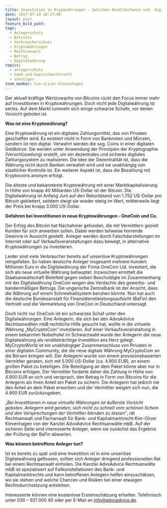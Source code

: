 ```yaml
---
title: Investition in Krypowährungen - Zwischen Renditechance und  digitalem Milliardengrab. Wohin geht die Reise?
date: 2017-07-14 18:17:00
layout: post
feature_bild_path:
tags:
  - Anlegerschutz
  - Bitcoins
  - Verbraucherschutz
  - Kryptowährungen
  - Rechtsanwalt
  - Betrug
  - Digitalwährung
topics:
  - anlegerschutz
  - bank-und-kapitalmarktrecht
  - sonstiges
team_member: kim-oliver-klevenhagen
---
```



Der aktuell kräftige Wertzuwachs von Bitcoins rückt den Focus immer mehr auf Investitionen in Kryptowährungen. Doch nicht jede Digitalwährung ist seriös. Auf dem Markt tummeln sich einige schwarze Schafe, vor denen Vorsicht geboten ist.

**Was ist eine Kryptowährung?**

Eine Kryptowährung ist ein digitales Zahlungsmittel, das von Privaten geschaffen wird. Es existiert nicht in Form von Banknoten und Münzen, sondern ist rein digital. Verwahrt werden die sog. Coins in einer digitalen Geldbörse. Sie werden unter Anwendung der Prinzipien der Kryptographie (Verschlüsselung) erstellt, um ein dezentrales und sicheres digitales Zahlungssystem zu realisieren. Die Idee der Dezentralität ist, dass die Währung nicht durch Banken verwaltet wird und sie unabhängig von staatlicher Kontrolle ist. Ein weiterer Aspekt ist, dass die Bezahlung mit Kryptocoins anonym erfolgt.

Die älteste und bekannteste Kryptowährung mit einer Marktkapitalisierung in Höhe von knapp 40 Milliarden US-Dollar ist der Bitcoin. Die Digitalwährung ist Anfang Juni auf den Rekordstand von 1.752 US-Dollar pro Bitcoin geklettert, seitdem steigt sie wieder stetig im Wert, mittlerweile liegt der Preis bei knapp 3.000 US-Dollar.

**Gefahren bei Investitionen in neue Kryptowährungen - OneCoin und Co.**

Der Erfolg des Bitcoin hat Nachahmer gefunden, die mit Vermittlern gezielt Kunden für sich anwerben sollen. Dabei werden teilweise horrende Gewinne in Aussicht gestellt. Anleger werden durch Falschdarstellungen im Internet oder auf Verkaufsveranstaltungen dazu bewegt, in alternative Kryptowährungen zu investieren.

Leider sind viele Verbraucher bereits auf unseriöse Kryptowährungen reingefallen. So haben deutsche Anleger insgesamt mehrere hundert Millionen Euro in die Digitalwährung der Firma OneCoin Ltd. investiert, die sich als neue virtuelle Währung behauptet. Inzwischen ermittelt die Staatsanwaltschaft Bielefeld gegen sieben Beschuldigte im Zusammenhang mit der Digitalwährung OneCoin wegen des Verdachts des gewerbs- und bandenmäßigen Betrugs. Die ungarische Zentralbank ist der Ansicht, dass die Währung auf einem Schneeballsystem beruhen könnte. Nun hat auch die deutsche Bundesanstalt für Finanzdienstleistungsaufsicht (BaFin) den Vertrieb und die Vermarktung von OneCoin in Deutschland untersagt.

Doch nicht nur OneCoin ist ein schwarzes Schaf unter den Digitalwährungen. Eine Anlegerin, die sich bei den AdvoAdvice Rechtsanwälten mbB rechtliche Hilfe gesucht hat, wollte in die virtuelle Währung „MyCryptoCoin“ investieren. Auf einer Verkaufsveranstaltung in einem bekannten Nobelhotel im Schwarzwald wurde der Anlegerin die neue Digitalwährung als renditeträchtige Investition ans Herz gelegt. MyCryptoWorld ist ein unabhängiger Zusammenschluss von Privaten in einer digitalen Community, die die neue digitale Währung MyCryptoCoin an die Börsen bringen will. Der Anlegerin wurde von einem provisionsbasierten Vermittler geraten, sich mit 5.000 US-Dollar (ca. 4.900 EUR), an einem großen Paket zu beteiligen. Die Beteiligung an dem Paket könne aber nur in Bitcoins erfolgen. Der Vermittler forderte daher die Zahlung in Höhe von 4.900 EUR an sich und versprach, den Betrag in Form von Bitcoins für die Anlegerin als ihren Anteil am Paket zu sichern. Die Anlegerin hat jedoch nie den Anteil an dem Paket erworben und der Vermittler weigert sich nun, die 4.900 EUR zurückzugeben.

„*Bei Investitionen in neue virtuelle Währungen ist äußerste Vorsicht geboten. Anlegern wird geraten, sich nicht zu schnell vom schönen Schein und den Versprechungen der Vermittler blenden zu lassen“*, rät Rechtsanwalt und Fachanwalt für Bank- und Kapitalmarktrecht Kim-Oliver Klevenhagen von der Kanzlei AdvoAdvice Rechtsanwälte mbB. Auf der sicheren Seite sind interessierte Anleger, wenn sie zunächst das Ergebnis der Prüfung der BaFin abwarten.

**Was können betroffene Anleger tun?**

Ist es bereits zu spät und eine Investition ist in eine unseriöse Digitalwährung geflossen, sollten sich Anleger dringend professionellen Rat bei einem Rechtsanwalt einholen. Die Kanzlei AdvoAdvice Rechtsanwälte mbB ist spezialisiert auf Fallkonstellationen des Bank- und Kapitalmarktrechts und kann betroffenen Anlegern helfen einzuschätzen, wo sie stehen und welche Chancen und Risiken bei einer etwaigen Rechtsdurchsetzung entstehen.

Interessierte können eine kostenlose Ersteinschätzung erhalten. Telefonisch unter 030 – 921 000 40 oder per E-Mail an info@advoadvice.de.